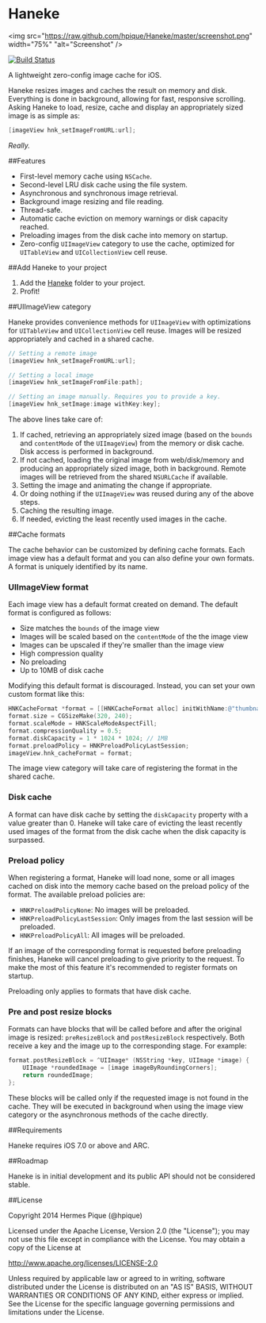 Haneke
======
<img src="https://raw.github.com/hpique/Haneke/master/screenshot.png" width="75%" "alt="Screenshot" />

[![Build Status](https://travis-ci.org/hpique/Haneke.png)](https://travis-ci.org/hpique/Haneke)

A lightweight zero-config image cache for iOS. 

Haneke resizes images and caches the result on memory and disk. Everything is done in background, allowing for fast, responsive scrolling. Asking Haneke to load, resize, cache and display an appropriately sized image is as simple as:


```objective-c
[imageView hnk_setImageFromURL:url];
```

_Really._

##Features

* First-level memory cache using `NSCache`.
* Second-level LRU disk cache using the file system.
* Asynchronous and synchronous image retrieval.
* Background image resizing and file reading.
* Thread-safe.
* Automatic cache eviction on memory warnings or disk capacity reached.
* Preloading images from the disk cache into memory on startup.
* Zero-config `UIImageView` category to use the cache, optimized for `UITableView` and `UICollectionView` cell reuse.

##Add Haneke to your project

1. Add the [Haneke](https://github.com/hpique/Haneke/tree/master/Haneke) folder to your project.
2. Profit!

##UIImageView category

Haneke provides convenience methods for `UIImageView` with optimizations for `UITableView` and `UICollectionView` cell reuse. Images will be resized appropriately and cached in a shared cache.

```objective-c
// Setting a remote image
[imageView hnk_setImageFromURL:url];

// Setting a local image
[imageView hnk_setImageFromFile:path];

// Setting an image manually. Requires you to provide a key.
[imageView hnk_setImage:image withKey:key];
```

The above lines take care of:

1. If cached, retrieving an appropriately sized image (based on the `bounds` and `contentMode` of the `UIImageView`) from the memory or disk cache. Disk access is performed in background.
2. If not cached, loading the original image from web/disk/memory and producing an appropriately sized image, both in background. Remote images will be retrieved from the shared `NSURLCache` if available.
3. Setting the image and animating the change if appropriate.
4. Or doing nothing if the `UIImageView` was reused during any of the above steps.
5. Caching the resulting image.
6. If needed, evicting the least recently used images in the cache.


##Cache formats

The cache behavior can be customized by defining cache formats. Each image view has a default format and you can also define your own formats. A format is uniquely identified by its name.

### UIImageView format

Each image view has a default format created on demand. The default format is configured as follows:

* Size matches the `bounds` of the image view
* Images will be scaled based on the `contentMode` of the the image view
* Images can be upscaled if they're smaller than the image view
* High compression quality
* No preloading
* Up to 10MB of disk cache

Modifying this default format is discouraged. Instead, you can set your own custom format like this:

```objective-c
HNKCacheFormat *format = [[HNKCacheFormat alloc] initWithName:@"thumbnail"];
format.size = CGSizeMake(320, 240);
format.scaleMode = HNKScaleModeAspectFill;
format.compressionQuality = 0.5;
format.diskCapacity = 1 * 1024 * 1024; // 1MB
format.preloadPolicy = HNKPreloadPolicyLastSession;
imageView.hnk_cacheFormat = format;
```

The image view category will take care of registering the format in the shared cache.

### Disk cache

A format can have disk cache by setting the `diskCapacity` property with a value greater than 0. Haneke will take care of evicting the least recently used images of the format from the disk cache when the disk capacity is surpassed.

### Preload policy

When registering a format, Haneke will load none, some or all images cached on disk into the memory cache based on the preload policy of the format. The available preload policies are:

* `HNKPreloadPolicyNone`: No images will be preloaded.
* `HNKPreloadPolicyLastSession`: Only images from the last session will be preloaded.
* `HNKPreloadPolicyAll`: All images will be preloaded.

If an image of the corresponding format is requested before preloading finishes, Haneke will cancel preloading to give priority to the request. To make the most of this feature it's recommended to register formats on startup.

Preloading only applies to formats that have disk cache.

### Pre and post resize blocks

Formats can have blocks that will be called before and after the original image is resized: `preResizeBlock` and `postResizeBlock` respectively. Both receive a key and the image up to the corresponding stage. For example:

```objective-c
format.postResizeBlock = ^UIImage* (NSString *key, UIImage *image) {
    UIImage *roundedImage = [image imageByRoundingCorners];
    return roundedImage;
};
```

These blocks will be called only if the requested image is not found in the cache. They will be executed in background when using the image view category or the asynchronous methods of the cache directly.


##Requirements

Haneke requires iOS 7.0 or above and ARC. 

##Roadmap

Haneke is in initial development and its public API should not be considered stable.

##License

 Copyright 2014 Hermes Pique (@hpique)
 
 Licensed under the Apache License, Version 2.0 (the "License");
 you may not use this file except in compliance with the License.
 You may obtain a copy of the License at
 
 http://www.apache.org/licenses/LICENSE-2.0
 
 Unless required by applicable law or agreed to in writing, software
 distributed under the License is distributed on an "AS IS" BASIS,
 WITHOUT WARRANTIES OR CONDITIONS OF ANY KIND, either express or implied.
 See the License for the specific language governing permissions and
 limitations under the License.